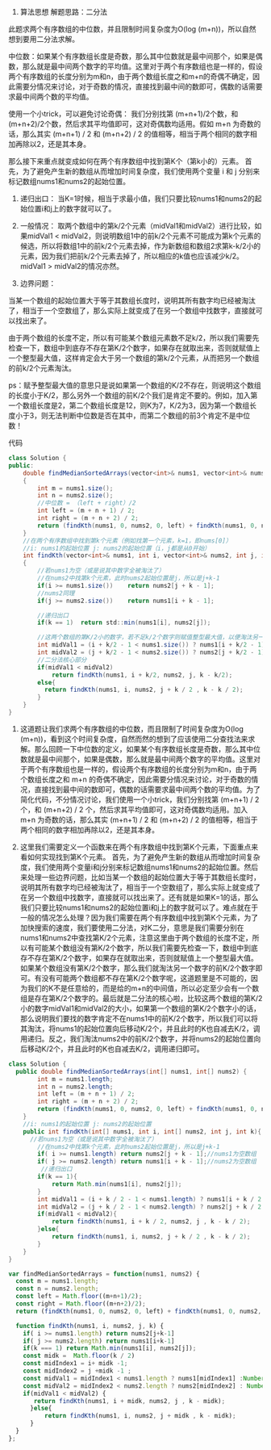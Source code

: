 1. 算法思想
解题思路：二分法

此题求两个有序数组的中位数，并且限制时间复杂度为O(log (m+n))，所以自然想到要用二分法求解。

中位数：如果某个有序数组长度是奇数，那么其中位数就是最中间那个，如果是偶数，那么就是最中间两个数字的平均值。这里对于两个有序数组也是一样的，假设两个有序数组的长度分别为m和n，由于两个数组长度之和m+n的奇偶不确定，因此需要分情况来讨论，对于奇数的情况，直接找到最中间的数即可，偶数的话需要求最中间两个数的平均值。

使用一个小trick，可以避免讨论奇偶：
我们分别找第 (m+n+1)/2个数，和(m+n+2)/2个数，然后求其平均值即可，这对奇偶数均适用。假如 m+n 为奇数的话，那么其实 (m+n+1) / 2 和 (m+n+2) / 2 的值相等，相当于两个相同的数字相加再除以2，还是其本身。

那么接下来重点就变成如何在两个有序数组中找到第K个（第k小的）元素。
首先，为了避免产生新的数组从而增加时间复杂度，我们使用两个变量 i 和 j 分别来标记数组nums1和nums2的起始位置。

1. 递归出口：
当K=1时候，相当于求最小值，我们只要比较nums1和nums2的起始位置i和j上的数字就可以了。

2. 一般情况：
取两个数组中的第k/2个元素（midVal1和midVal2）进行比较，如果midVal1 < midVal2，则说明数组1中的前k/2个元素不可能成为第k个元素的候选，所以将数组1中的前k/2个元素去掉，作为新数组和数组2求第k-k/2小的元素，因为我们把前k/2个元素去掉了，所以相应的k值也应该减少k/2。midVal1 > midVal2的情况亦然。

3. 边界问题：

当某一个数组的起始位置大于等于其数组长度时，说明其所有数字均已经被淘汰了，相当于一个空数组了，那么实际上就变成了在另一个数组中找数字，直接就可以找出来了。

由于两个数组的长度不定，所以有可能某个数组元素数不足k/2，所以我们需要先检查一下，数组中到底存不存在第K/2个数字，如果存在就取出来，否则就赋值上一个整型最大值，这样肯定会大于另一个数组的第k/2个元素，从而把另一个数组的前k/2个元素淘汰。

ps：赋予整型最大值的意思只是说如果第一个数组的K/2不存在，则说明这个数组的长度小于K/2，那么另外一个数组的前K/2个我们是肯定不要的。例如，加入第一个数组长度是2，第二个数组长度是12，则K为7，K/2为3，因为第一个数组长度小于3，则无法判断中位数是否在其中，而第二个数组的前3个肯定不是中位数！

代码
```java
class Solution {
public:
    double findMedianSortedArrays(vector<int>& nums1, vector<int>& nums2) 
    {
        int m = nums1.size();
        int n = nums2.size();
        //中位数 = （left + right）/2
        int left = (m + n + 1) / 2;
        int right = (m + n + 2) / 2;
        return (findKth(nums1, 0, nums2, 0, left) + findKth(nums1, 0, nums2, 0, right)) / 2.0;
    }
    //在两个有序数组中找到第k个元素（例如找第一个元素，k=1，即nums[0]）
    //i: nums1的起始位置 j: nums2的起始位置（i，j都是从0开始）
    int findKth(vector<int>& nums1, int i, vector<int>& nums2, int j, int k)
    {
        //若nums1为空（或是说其中数字全被淘汰了）
        //在nums2中找第k个元素，此时nums2起始位置是j，所以是j+k-1
        if(i >= nums1.size())    return nums2[j + k - 1];
        //nums2同理
        if(j >= nums2.size())    return nums1[i + k - 1];

        //递归出口
        if(k == 1)  return std::min(nums1[i], nums2[j]);

        //这两个数组的第K/2小的数字，若不足k/2个数字则赋值整型最大值，以便淘汰另一数组的前k/2个数字
        int midVal1 = (i + k/2 - 1 < nums1.size()) ? nums1[i + k/2 - 1] : INT_MAX;
        int midVal2 = (j + k/2 - 1 < nums2.size()) ? nums2[j + k/2 - 1] : INT_MAX;
        //二分法核心部分
        if(midVal1 < midVal2)
            return findKth(nums1, i + k/2, nums2, j, k - k/2);
        else{
          return findKth(nums1, i, nums2, j + k / 2 , k - k / 2);
        }        
    }
}
```
1. 这道题让我们求两个有序数组的中位数，而且限制了时间复杂度为O(log (m+n))，看到这个时间复杂度，自然而然的想到了应该使用二分查找法来求解。那么回顾一下中位数的定义，如果某个有序数组长度是奇数，那么其中位数就是最中间那个，如果是偶数，那么就是最中间两个数字的平均值。这里对于两个有序数组也是一样的，假设两个有序数组的长度分别为m和n，由于两个数组长度之和 m+n 的奇偶不确定，因此需要分情况来讨论，对于奇数的情况，直接找到最中间的数即可，偶数的话需要求最中间两个数的平均值。为了简化代码，不分情况讨论，我们使用一个小trick，我们分别找第 (m+n+1) / 2 个，和 (m+n+2) / 2 个，然后求其平均值即可，这对奇偶数均适用。加入 m+n 为奇数的话，那么其实 (m+n+1) / 2 和 (m+n+2) / 2 的值相等，相当于两个相同的数字相加再除以2，还是其本身。

2. 这里我们需要定义一个函数来在两个有序数组中找到第K个元素，下面重点来看如何实现找到第K个元素。
首先，为了避免产生新的数组从而增加时间复杂度，我们使用两个变量i和j分别来标记数组nums1和nums2的起始位置。然后来处理一些边界问题，比如当某一个数组的起始位置大于等于其数组长度时，说明其所有数字均已经被淘汰了，相当于一个空数组了，那么实际上就变成了在另一个数组中找数字，直接就可以找出来了。还有就是如果K=1的话，那么我们只要比较nums1和nums2的起始位置i和j上的数字就可以了。难点就在于一般的情况怎么处理？因为我们需要在两个有序数组中找到第K个元素，为了加快搜索的速度，我们要使用二分法，对K二分，意思是我们需要分别在nums1和nums2中查找第K/2个元素，注意这里由于两个数组的长度不定，所以有可能某个数组没有第K/2个数字，所以我们需要先检查一下，数组中到底存不存在第K/2个数字，如果存在就取出来，否则就赋值上一个整型最大值。如果某个数组没有第K/2个数字，那么我们就淘汰另一个数字的前K/2个数字即可。有没有可能两个数组都不存在第K/2个数字呢，这道题里是不可能的，因为我们的K不是任意给的，而是给的m+n的中间值，所以必定至少会有一个数组是存在第K/2个数字的。最后就是二分法的核心啦，比较这两个数组的第K/2小的数字midVal1和midVal2的大小，如果第一个数组的第K/2个数字小的话，那么说明我们要找的数字肯定不在nums1中的前K/2个数字，所以我们可以将其淘汰，将nums1的起始位置向后移动K/2个，并且此时的K也自减去K/2，调用递归。反之，我们淘汰nums2中的前K/2个数字，并将nums2的起始位置向后移动K/2个，并且此时的K也自减去K/2，调用递归即可。
```java
class Solution {
  public double findMedianSortedArrays(int[] nums1, int[] nums2) {
        int m = nums1.length;
        int n = nums2.length;
        int left = (m + n + 1) / 2;
        int right = (m + n + 2) / 2;
        return (findKth(nums1, 0, nums2, 0, left) + findKth(nums1, 0, nums2, 0, right)) / 2.0;
    }
    //i: nums1的起始位置 j: nums2的起始位置
    public int findKth(int[] nums1, int i, int[] nums2, int j, int k){
      //若nums1为空（或是说其中数字全被淘汰了）
        //在nums2中找第k个元素，此时nums2起始位置是j，所以是j+k-1
        if( i >= nums1.length) return nums2[j + k - 1];//nums1为空数组
        if( j >= nums2.length) return nums1[i + k - 1];//nums2为空数组
         //递归出口
        if(k == 1){
            return Math.min(nums1[i], nums2[j]);
        }
        int midVal1 = (i + k / 2 - 1 < nums1.length) ? nums1[i + k / 2 - 1] : Integer.MAX_VALUE;
        int midVal2 = (j + k / 2 - 1 < nums2.length) ? nums2[j + k / 2 - 1] : Integer.MAX_VALUE;
        if(midVal1 < midVal2){
            return findKth(nums1, i + k / 2, nums2, j , k - k / 2);
        }else{
            return findKth(nums1, i, nums2, j + k / 2 , k - k / 2);
        }        
    }
}
```
```javascript
var findMedianSortedArrays = function(nums1, nums2) {
  const m = nums1.length;
  const n = nums2.length;
  const left = Math.floor((m+n+1)/2);
  const right = Math.floor((m+n+2)/2);
  return (findKth(nums1, 0, nums2, 0, left) + findKth(nums1, 0, nums2, 0, right) )/2;

  function findKth(nums1, i, nums2, j, k) {
    if( i >= nums1.length) return nums2[j+k-1] 
    if( j >= nums2.length) return nums1[i+k-1]
    if(k === 1) return Math.min(nums1[i], nums2[j]);
    const midk =  Math.floor(k / 2)
    const midIndex1 = i+ midk -1;
    const midIndex2 = j +midk -1 ;
    const midVal1 = midIndex1 < nums1.length ? nums1[midIndex1] :Number.MAX_VALUE;
    const midVal2 = midIndex2 < nums2.length ? nums2[midIndex2] : Number.MAX_VALUE;
    if(midVal1 < midVal2) {
       return findKth(nums1, i + midk, nums2, j , k - midk);
      }else{
          return findKth(nums1, i, nums2, j + midk , k - midk);
      }    
  }
};
```